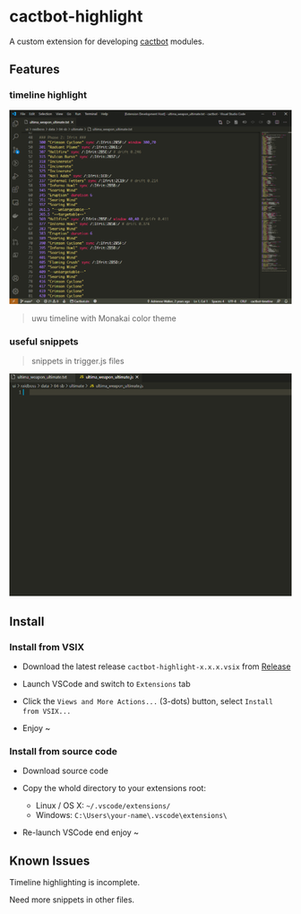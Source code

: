 # cactbot-highlight

A custom extension for developing [cactbot](https://github.com/quisquous/cactbot/) modules.

## Features

### timeline highlight

![timeline-highlight](images/timeline-highlight.png)

> uwu timeline with Monakai color theme

### useful snippets

> snippets in trigger.js files

![snippets](images/snippets.gif)

## Install

### Install from VSIX

- Download the latest release `cactbot-highlight-x.x.x.vsix` from [Release](https://github.com/MaikoTan/cactbot-highlight/releases)

- Launch VSCode and switch to `Extensions` tab

- Click the `Views and More Actions...` (3-dots) button, select `Install from VSIX...`

- Enjoy ~

### Install from source code

- Download source code

- Copy the whold directory to your extensions root:

  - Linux / OS X: `~/.vscode/extensions/`
  - Windows: `C:\Users\your-name\.vscode\extensions\`

- Re-launch VSCode end enjoy ~

## Known Issues

Timeline highlighting is incomplete.

Need more snippets in other files.
